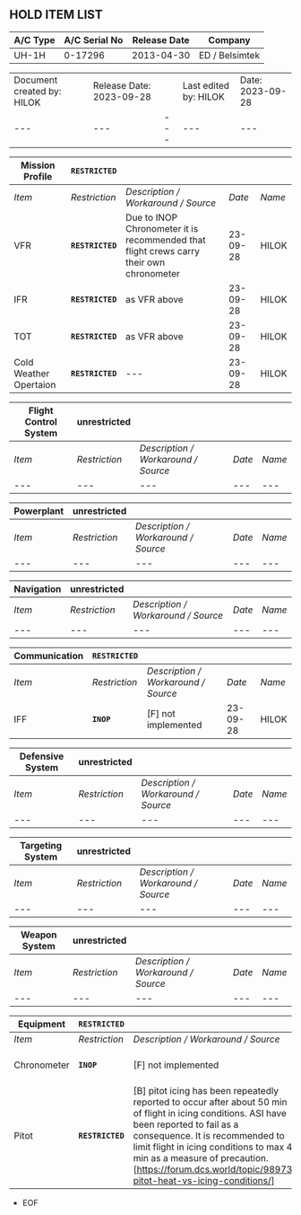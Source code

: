 
## HOLD ITEM LIST

| A/C Type | A/C Serial No | Release Date | Company |
| --- | --- | --- | --- |
| UH-1H | 0-17296 | 2013-04-30 | ED / Belsimtek |

||||||
| --- | --- | --- |--- | --- |
| Document created by: HILOK | Release Date: 2023-09-28 || Last edited by: HILOK | Date: 2023-09-28 |
| --- | --- | --- |--- | --- |

| **Mission Profile** | **`RESTRICTED`** ||||
| --- | --- | --- | --- | --- |
| *Item* | *Restriction* | *Description / Workaround / Source* | *Date* | *Name* |
| VFR | **`RESTRICTED`** | Due to INOP Chronometer it is recommended that flight crews carry their own chronometer| 23-09-28 | HILOK |
| IFR | **`RESTRICTED`** | as VFR above | 23-09-28 | HILOK |
| TOT | **`RESTRICTED`** | as VFR above | 23-09-28 | HILOK |
| Cold Weather Opertaion | **`RESTRICTED`** | --- | 23-09-28 | HILOK |

| **Flight Control System** | **unrestricted** ||||
| --- | --- | --- | --- | --- |
| *Item* | *Restriction* | *Description / Workaround / Source* | *Date* | *Name* |
| --- | --- | --- | --- | --- |

| **Powerplant** | **unrestricted** ||||
| --- | --- | --- | --- | --- |
| *Item* | *Restriction* | *Description / Workaround / Source* | *Date* | *Name* |
| --- | --- | --- | --- | --- |

| **Navigation** | **unrestricted** ||||
| --- | --- | --- | --- | --- |
| *Item* | *Restriction* | *Description / Workaround / Source* | *Date* | *Name* |
| --- | --- | --- | --- | --- |

| **Communication** | **`RESTRICTED`** ||||
| --- | --- | --- | --- | --- |
| *Item* | *Restriction* | *Description / Workaround / Source* | *Date* | *Name* |
| IFF | **`INOP`** | [F] not implemented | 23-09-28 | HILOK |

| **Defensive System** | **unrestricted** ||||
| --- | --- | --- | --- | --- |
| *Item* | *Restriction* | *Description / Workaround / Source* | *Date* | *Name* |
| --- | --- | --- | --- | --- |

| **Targeting System** | **unrestricted** ||||
| --- | --- | --- | --- | --- |
| *Item* | *Restriction* | *Description / Workaround / Source* | *Date* | *Name* |
| --- | --- | --- | --- | --- |

| **Weapon System** | **unrestricted** ||||
| --- | --- | --- | --- | --- |
| *Item* | *Restriction* | *Description / Workaround / Source* | *Date* | *Name* |
| --- | --- | --- | --- | --- |

| **Equipment** | **`RESTRICTED`** ||||
| --- | --- | --- | --- | --- |
| *Item* | *Restriction* | *Description / Workaround / Source* | *Date* | *Name* |
| Chronometer | **`INOP`** | [F] not implemented | 23-09-28 | HILOK |
| Pitot | **`RESTRICTED`** | [B] pitot icing has been repeatedly reported to occur after about 50 min of flight in icing conditions. ASI have been reported to fail as a consequence. It is recommended to limit flight in icing conditions to max 45 min as a measure of precaution. [https://forum.dcs.world/topic/98973-pitot-heat-vs-icing-conditions/] | 23-09-28 | HILOK |

- EOF
